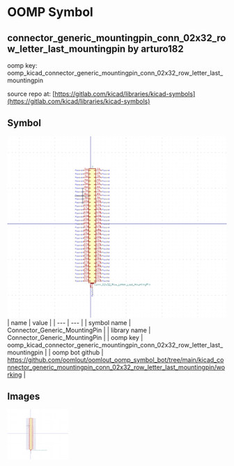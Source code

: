# OOMP Symbol  
## connector_generic_mountingpin_conn_02x32_row_letter_last_mountingpin  by arturo182  
  
oomp key: oomp_kicad_connector_generic_mountingpin_conn_02x32_row_letter_last_mountingpin  
  
source repo at: [https://gitlab.com/kicad/libraries/kicad-symbols](https://gitlab.com/kicad/libraries/kicad-symbols)  
## Symbol  
  
[![working.png](working_600.png)](working.png)  
| name | value | 
| --- | --- | 
| symbol name | Connector_Generic_MountingPin | 
| library name | Connector_Generic_MountingPin | 
| oomp key | oomp_kicad_connector_generic_mountingpin_conn_02x32_row_letter_last_mountingpin | 
| oomp bot github | https://github.com/oomlout/oomlout_oomp_symbol_bot/tree/main/kicad_connector_generic_mountingpin_conn_02x32_row_letter_last_mountingpin/working | 
## Images  
  
[![working.png](working_140.png)](working.png)  
